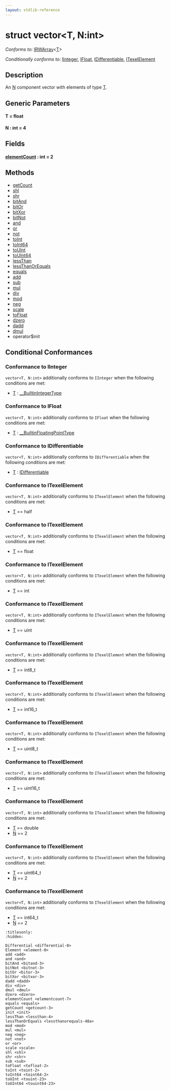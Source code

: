```yaml
---
layout: stdlib-reference
---
```


# struct vector\<T, N:int\>

*Conforms to:* [IRWArray](../../../interfaces/irwarray-0123/index.html)\<[T](../../../interfaces/irwarray-0123/index.html#typeparam-T)\>

*Conditionally conforms to:* [IInteger](../../../interfaces/iinteger-01/index.html), [IFloat](../../../interfaces/ifloat-01/index.html), [IDifferentiable](../../../interfaces/idifferentiable-01/index.html), [ITexelElement](../../../interfaces/itexelelement-016/index.html)

## Description

An <span class='code'><a href=".html#decl-N" class="code_var">N</a></span> component vector with elements of type <span class='code'><a href=".html#typeparam-T" class="code_type">T</a></span>.


## Generic Parameters

####  <a id="typeparam-T"></a>T  = float
####  <a id="decl-N"></a>N  : int = 4

## Fields

####  <a id="decl-elementCount"></a>[elementCount](../elementcount-7.html) : int = 2

## Methods

* [getCount](../getcount-3.html)
* [shl](../shl.html)
* [shr](../shr.html)
* [bitAnd](../bitand-3.html)
* [bitOr](../bitor-3.html)
* [bitXor](../bitxor-3.html)
* [bitNot](../bitnot-3.html)
* [and](../and.html)
* [or](../or.html)
* [not](../not.html)
* [toInt](../toint-2.html)
* [toInt64](../toint64-2.html)
* [toUInt](../touint-23.html)
* [toUInt64](../touint64-23.html)
* [lessThan](../lessthan-4.html)
* [lessThanOrEquals](../lessthanorequals-48a.html)
* [equals](../equals.html)
* [add](../add.html)
* [sub](../sub.html)
* [mul](../mul.html)
* [div](../div.html)
* [mod](../mod.html)
* [neg](../neg.html)
* [scale](../scale.html)
* [toFloat](../tofloat-2.html)
* [dzero](../dzero.html)
* [dadd](../dadd.html)
* [dmul](../dmul.html)
* operator$init

## Conditional Conformances

### Conformance to IInteger
`vector<T, N:int>` additionally conforms to `IInteger` when the following conditions are met:

  * [T](.html#typeparam-T) : [\_\_BuiltinIntegerType](../../../interfaces/0_builtinintegertype-029g/index.html)
### Conformance to IFloat
`vector<T, N:int>` additionally conforms to `IFloat` when the following conditions are met:

  * [T](.html#typeparam-T) : [\_\_BuiltinFloatingPointType](../../../interfaces/0_builtinfloatingpointtype-029hm/index.html)
### Conformance to IDifferentiable
`vector<T, N:int>` additionally conforms to `IDifferentiable` when the following conditions are met:

  * [T](.html#typeparam-T) : [IDifferentiable](../../../interfaces/idifferentiable-01/index.html)
### Conformance to ITexelElement
`vector<T, N:int>` additionally conforms to `ITexelElement` when the following conditions are met:

  * [T](.html#typeparam-T) == half
### Conformance to ITexelElement
`vector<T, N:int>` additionally conforms to `ITexelElement` when the following conditions are met:

  * [T](.html#typeparam-T) == float
### Conformance to ITexelElement
`vector<T, N:int>` additionally conforms to `ITexelElement` when the following conditions are met:

  * [T](.html#typeparam-T) == int
### Conformance to ITexelElement
`vector<T, N:int>` additionally conforms to `ITexelElement` when the following conditions are met:

  * [T](.html#typeparam-T) == uint
### Conformance to ITexelElement
`vector<T, N:int>` additionally conforms to `ITexelElement` when the following conditions are met:

  * [T](.html#typeparam-T) == int8\_t
### Conformance to ITexelElement
`vector<T, N:int>` additionally conforms to `ITexelElement` when the following conditions are met:

  * [T](.html#typeparam-T) == int16\_t
### Conformance to ITexelElement
`vector<T, N:int>` additionally conforms to `ITexelElement` when the following conditions are met:

  * [T](.html#typeparam-T) == uint8\_t
### Conformance to ITexelElement
`vector<T, N:int>` additionally conforms to `ITexelElement` when the following conditions are met:

  * [T](.html#typeparam-T) == uint16\_t
### Conformance to ITexelElement
`vector<T, N:int>` additionally conforms to `ITexelElement` when the following conditions are met:

  * [T](.html#typeparam-T) == double
  * [N](.html#decl-N) == 2
### Conformance to ITexelElement
`vector<T, N:int>` additionally conforms to `ITexelElement` when the following conditions are met:

  * [T](.html#typeparam-T) == uint64\_t
  * [N](.html#decl-N) == 2
### Conformance to ITexelElement
`vector<T, N:int>` additionally conforms to `ITexelElement` when the following conditions are met:

  * [T](.html#typeparam-T) == int64\_t
  * [N](.html#decl-N) == 2

```{toctree}
:titlesonly:
:hidden:

Differential <differential-0>
Element <element-0>
add <add>
and <and>
bitAnd <bitand-3>
bitNot <bitnot-3>
bitOr <bitor-3>
bitXor <bitxor-3>
dadd <dadd>
div <div>
dmul <dmul>
dzero <dzero>
elementCount <elementcount-7>
equals <equals>
getCount <getcount-3>
init <init>
lessThan <lessthan-4>
lessThanOrEquals <lessthanorequals-48a>
mod <mod>
mul <mul>
neg <neg>
not <not>
or <or>
scale <scale>
shl <shl>
shr <shr>
sub <sub>
toFloat <tofloat-2>
toInt <toint-2>
toInt64 <toint64-2>
toUInt <touint-23>
toUInt64 <touint64-23>
```

